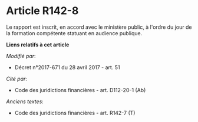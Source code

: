 # Article R142-8

Le rapport est inscrit, en accord avec le ministère public, à l'ordre du jour de la formation compétente statuant en audience
publique.

**Liens relatifs à cet article**

_Modifié par_:

  - Décret n°2017-671 du 28 avril 2017 - art. 51

_Cité par_:

  - Code des juridictions financières - art. D112-20-1 (Ab)

_Anciens textes_:

  - Code des juridictions financières - art. R142-7 (T)
